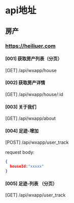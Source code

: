 # api地址

## 房产

### https://heiliuer.com

#### [001] 获取房产列表（分页）

[GET] /api/wxapp/house


#### [002] 获取房产详情

[GET] /api/wxapp/house/:id

#### [003] 关于我们

[GET] /api/wxapp/about

#### [004] 足迹-增加

[POST] /api/wxapp/user_track

request body:
```json
{
  houseId:"xxxxx"
}
```

#### [005] 足迹-列表 （分页）

[GET] /api/wxapp/user_track

